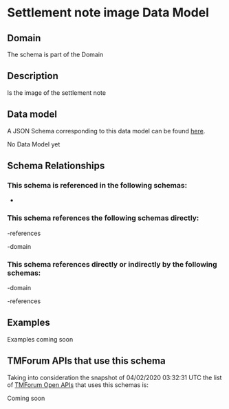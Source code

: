 # Settlement note image Data Model

## Domain

The  schema is part of the  Domain

## Description

Is the image of the settlement note

## Data model

A JSON Schema corresponding to this data model can be found
[here](https://github.com/tmforum-rand/schemas/blob/candidates/Customer/SettlementNoteImage.schema.json).

No Data Model yet

## Schema Relationships

### This schema is referenced in the following schemas:

-

### This schema references the following schemas directly:

-references

-domain

### This schema references directly or indirectly by the following schemas:

-domain

-references



## Examples

Examples coming soon

## TMForum APIs that use this schema

Taking into consideration the snapshot of 04/02/2020 03:32:31 UTC the list of [TMForum Open APIs](https://www.tmforum.org/open-apis/) that uses this schemas is:

Coming soon